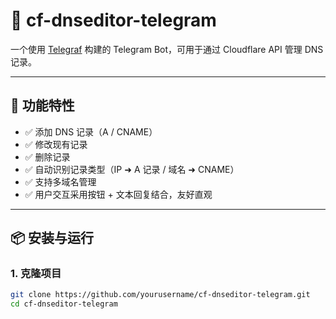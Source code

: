 # 📡 cf-dnseditor-telegram

一个使用 [Telegraf](https://telegraf.js.org/) 构建的 Telegram Bot，可用于通过 Cloudflare API 管理 DNS 记录。

---

## 🚀 功能特性

- ✅ 添加 DNS 记录（A / CNAME）
- ✅ 修改现有记录
- ✅ 删除记录
- ✅ 自动识别记录类型（IP ➜ A 记录 / 域名 ➜ CNAME）
- ✅ 支持多域名管理
- ✅ 用户交互采用按钮 + 文本回复结合，友好直观

---

## 📦 安装与运行

### 1. 克隆项目

```bash
git clone https://github.com/yourusername/cf-dnseditor-telegram.git
cd cf-dnseditor-telegram
